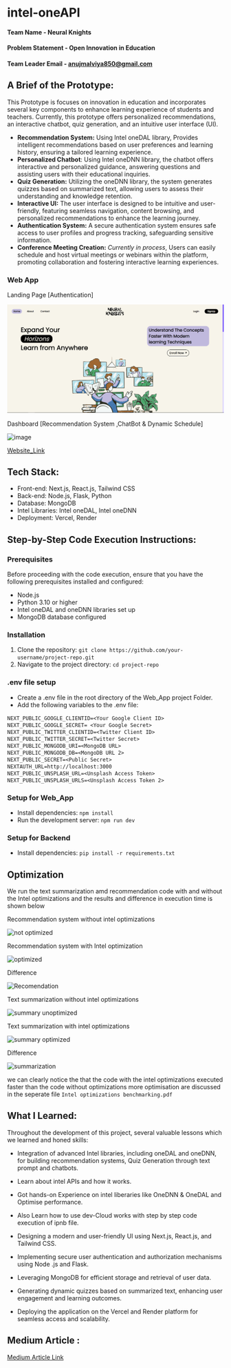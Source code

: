 # intel-oneAPI

#### Team Name - Neural Knights

#### Problem Statement - Open Innovation in Education

#### Team Leader Email - anujmalviya850@gmail.com

## **A Brief of the Prototype:**

This Prototype is focuses on innovation in education and incorporates several key components to enhance learning experience of students and teachers. Currently, this prototype offers personalized recommendations, an interactive chatbot, quiz generation, and an intuitive user interface (UI).

- **Recommendation System:** Using Intel oneDAL library, Provides intelligent recommendations based on user preferences and learning history, ensuring a tailored learning experience.
- **Personalized Chatbot**: Using Intel oneDNN library, the chatbot offers interactive and personalized guidance, answering questions and assisting users with their educational inquiries.
- **Quiz Generation:** Utilizing the oneDNN library, the system generates quizzes based on summarized text, allowing users to assess their understanding and knowledge retention.
- **Interactive UI:** The user interface is designed to be intuitive and user-friendly, featuring seamless navigation, content browsing, and personalized recommendations to enhance the learning journey.
- **Authentication System:** A secure authentication system ensures safe access to user profiles and progress tracking, safeguarding sensitive information.
- **Conference Meeting Creation:** _Currently in process_, Users can easily schedule and host virtual meetings or webinars within the platform, promoting collaboration and fostering interactive learning experiences.

### Web App

Landing Page [Authentication]

![Landing_Page](./landing.png)

Dashboard [Recommendation System ,ChatBot & Dynamic Schedule]

![image](https://github.com/Neural-Knights/Master_oneAPI/assets/97380192/366bb4a5-fbc3-40fb-aedf-f3489c501f9d)

[Website_Link](
https://nknights.vercel.app)

## **Tech Stack:**

- Front-end: Next.js, React.js, Tailwind CSS
- Back-end: Node.js, Flask, Python
- Database: MongoDB
- Intel Libraries: Intel oneDAL, Intel oneDNN
- Deployment: Vercel, Render

## **Step-by-Step Code Execution Instructions:**

### Prerequisites

Before proceeding with the code execution, ensure that you have the following prerequisites installed and configured:

- Node.js
- Python 3.10 or higher
- Intel oneDAL and oneDNN libraries set up
- MongoDB database configured

### Installation

1. Clone the repository: `git clone https://github.com/your-username/project-repo.git`
2. Navigate to the project directory: `cd project-repo`

### .env file setup

- Create a .env file in the root directory of the Web_App project Folder.
- Add the following variables to the .env file:

```[.env]
NEXT_PUBLIC_GOOGLE_CLIENTID=<Your Google Client ID>
NEXT_PUBLIC_GOOGLE_SECRET= <Your Google Secret>
NEXT_PUBLIC_TWITTER_CLIENTID=<Twitter Client ID>
NEXT_PUBLIC_TWITTER_SECRET=<Twitter Secret>
NEXT_PUBLIC_MONGODB_URI=<MongoDB URL>
NEXT_PUBLIC_MONGODB_DB=<MongoDB URL 2>
NEXT_PUBLIC_SECRET=<Public Secret>
NEXTAUTH_URL=http://localhost:3000
NEXT_PUBLIC_UNSPLASH_URL=<Unsplash Access Token>
NEXT_PUBLIC_UNSPLASH_URLS=<Unsplash Access Token 2>
```

### Setup for Web_App

- Install dependencies: `npm install`
- Run the development server: `npm run dev`

### Setup for Backend

- Install dependencies: `pip install -r requirements.txt`

## **Optimization**
We run the text summarization amd recommendation code with and without the Intel optimizations and the results and difference in execution time is shown below

Recommendation system without intel optimizations

![not optimized](https://github.com/Neural-Knights/Master_oneAPI/assets/75200824/dea0a49e-3147-4412-8938-b2dc2761105e)

Recommendation system with Intel optimization

![optimized](https://github.com/Neural-Knights/Master_oneAPI/assets/75200824/d84ff5e9-5f34-4bc9-949a-f2a77099be7a)

Difference 

![Recomendation](https://github.com/Neural-Knights/Master_oneAPI/assets/75200824/60b004c4-80d4-445d-bdea-ccc287528400)


Text summarization without intel optimizations

![summary unoptimized](https://github.com/Neural-Knights/Master_oneAPI/assets/75200824/f908a6e4-5257-4491-9e19-d061fdb361cc)

Text summarization with intel optimizations

![summary optimized](https://github.com/Neural-Knights/Master_oneAPI/assets/75200824/0178481d-6e1c-47d1-a8b5-3c44c48ea028)

Difference 

![summarization](https://github.com/Neural-Knights/Master_oneAPI/assets/75200824/94616e71-7619-4dee-b147-c940e8b6ef88)

we can clearly notice the that the code with the intel optimizations executed faster than the code without optimizations
more optimisation are discussed in the seperate file `Intel optimizations benchmarking.pdf`
## **What I Learned:**

Throughout the development of this project, several valuable lessons which we learned and honed skills:

- Integration of advanced Intel libraries, including oneDAL and oneDNN, for building recommendation systems, Quiz Generation through text prompt and chatbots.
- Learn about intel APIs and how it works.
- Got hands-on Experience on intel liberaries like OneDNN & OneDAL and Optimise performance.
- Also Learn how to use dev-Cloud works with step by step code execution of ipnb file.
- Designing a modern and user-friendly UI using Next.js, React.js, and Tailwind CSS.
- Implementing secure user authentication and authorization mechanisms using Node
  .js and Flask.

- Leveraging MongoDB for efficient storage and retrieval of user data.
- Generating dynamic quizzes based on summarized text, enhancing user engagement and learning outcomes.
- Deploying the application on the Vercel and Render platform for seamless access and scalability.

## Medium Article :

[Medium Article Link](https://medium.com/@anujmalviya850/transforming-education-with-ai-ml-empowering-personalized-learning-experiences-fef68244b51b)

